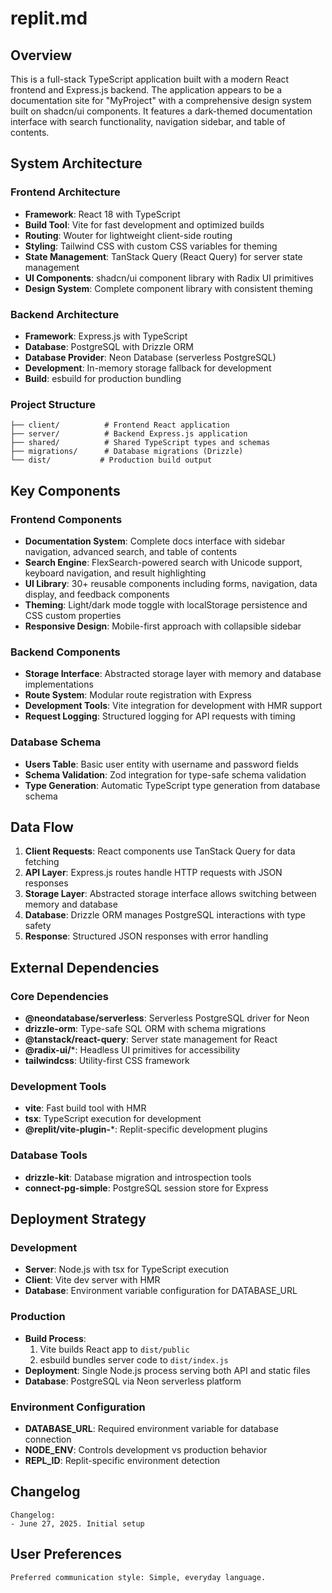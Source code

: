 # replit.md

## Overview

This is a full-stack TypeScript application built with a modern React frontend and Express.js backend. The application appears to be a documentation site for "MyProject" with a comprehensive design system built on shadcn/ui components. It features a dark-themed documentation interface with search functionality, navigation sidebar, and table of contents.

## System Architecture

### Frontend Architecture
- **Framework**: React 18 with TypeScript
- **Build Tool**: Vite for fast development and optimized builds
- **Routing**: Wouter for lightweight client-side routing
- **Styling**: Tailwind CSS with custom CSS variables for theming
- **State Management**: TanStack Query (React Query) for server state management
- **UI Components**: shadcn/ui component library with Radix UI primitives
- **Design System**: Complete component library with consistent theming

### Backend Architecture
- **Framework**: Express.js with TypeScript
- **Database**: PostgreSQL with Drizzle ORM
- **Database Provider**: Neon Database (serverless PostgreSQL)
- **Development**: In-memory storage fallback for development
- **Build**: esbuild for production bundling

### Project Structure
```
├── client/          # Frontend React application
├── server/          # Backend Express.js application
├── shared/          # Shared TypeScript types and schemas
├── migrations/      # Database migrations (Drizzle)
└── dist/           # Production build output
```

## Key Components

### Frontend Components
- **Documentation System**: Complete docs interface with sidebar navigation, advanced search, and table of contents
- **Search Engine**: FlexSearch-powered search with Unicode support, keyboard navigation, and result highlighting
- **UI Library**: 30+ reusable components including forms, navigation, data display, and feedback components
- **Theming**: Light/dark mode toggle with localStorage persistence and CSS custom properties
- **Responsive Design**: Mobile-first approach with collapsible sidebar

### Backend Components
- **Storage Interface**: Abstracted storage layer with memory and database implementations
- **Route System**: Modular route registration with Express
- **Development Tools**: Vite integration for development with HMR support
- **Request Logging**: Structured logging for API requests with timing

### Database Schema
- **Users Table**: Basic user entity with username and password fields
- **Schema Validation**: Zod integration for type-safe schema validation
- **Type Generation**: Automatic TypeScript type generation from database schema

## Data Flow

1. **Client Requests**: React components use TanStack Query for data fetching
2. **API Layer**: Express.js routes handle HTTP requests with JSON responses
3. **Storage Layer**: Abstracted storage interface allows switching between memory and database
4. **Database**: Drizzle ORM manages PostgreSQL interactions with type safety
5. **Response**: Structured JSON responses with error handling

## External Dependencies

### Core Dependencies
- **@neondatabase/serverless**: Serverless PostgreSQL driver for Neon
- **drizzle-orm**: Type-safe SQL ORM with schema migrations
- **@tanstack/react-query**: Server state management for React
- **@radix-ui/***: Headless UI primitives for accessibility
- **tailwindcss**: Utility-first CSS framework

### Development Tools
- **vite**: Fast build tool with HMR
- **tsx**: TypeScript execution for development
- **@replit/vite-plugin-***: Replit-specific development plugins

### Database Tools
- **drizzle-kit**: Database migration and introspection tools
- **connect-pg-simple**: PostgreSQL session store for Express

## Deployment Strategy

### Development
- **Server**: Node.js with tsx for TypeScript execution
- **Client**: Vite dev server with HMR
- **Database**: Environment variable configuration for DATABASE_URL

### Production
- **Build Process**: 
  1. Vite builds React app to `dist/public`
  2. esbuild bundles server code to `dist/index.js`
- **Deployment**: Single Node.js process serving both API and static files
- **Database**: PostgreSQL via Neon serverless platform

### Environment Configuration
- **DATABASE_URL**: Required environment variable for database connection
- **NODE_ENV**: Controls development vs production behavior
- **REPL_ID**: Replit-specific environment detection

## Changelog

```
Changelog:
- June 27, 2025. Initial setup
```

## User Preferences

```
Preferred communication style: Simple, everyday language.
```